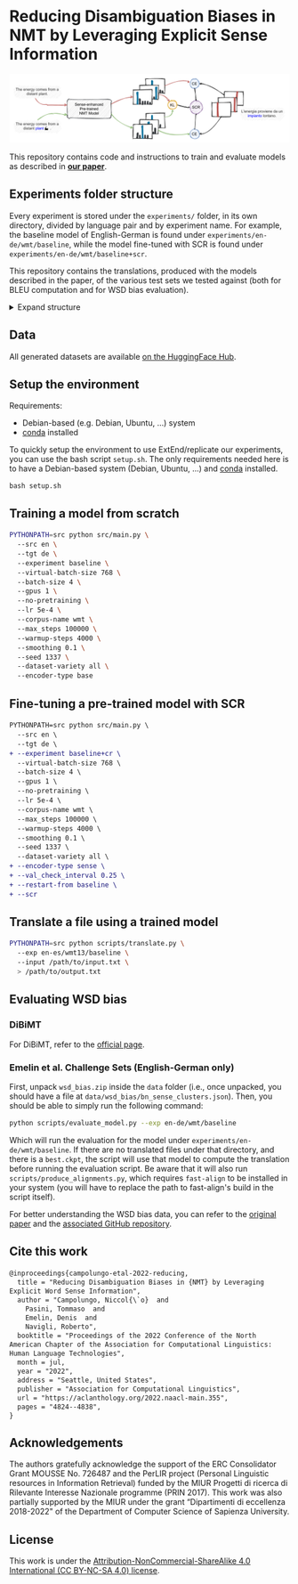 # Reducing Disambiguation Biases in NMT by Leveraging Explicit Sense Information

![Paper Image](images/reducing-wsd-bias-in-nmt.png)

This repository contains code and instructions to train and evaluate models as described in [**our paper**](https://aclanthology.org/2022.naacl-main.355/).

## Experiments folder structure
Every experiment is stored under the `experiments/` folder, in its own directory, divided by language pair and by experiment name. For example, the baseline model of English-German is found under `experiments/en-de/wmt/baseline`, while the model fine-tuned with SCR is found under `experiments/en-de/wmt/baseline+scr`.

This repository contains the translations, produced with the models described in the paper, of the various test sets we tested against (both for BLEU computation and for WSD bias evaluation).

<details>
<summary>Expand structure</summary>

```
experiments
├── en-de
│   └── wmt
│       ├── baseline
│       │   └── translations
│       │       │   ├── logs
│       │       │   ├── output
│       │       │   ├── en
│       │       │   ├── adv.en
│       │       │   ├── de
│       │       │   ├── pred.de
│       │       │   ├── pred.adv.de
│       │       │   └── pred.de.align
│       │       │   ├── pred.adv.de.align
│       │       ├── test_2014
│       │       │   ├── hyp
│       │       │   ├── ref
│       │       │   └── src
│       │       ├── test_2019
│       │       │   ├── hyp
│       │       │   ├── ref
│       │       │   └── src
│       │       └── wsd_bias
│       │           ├── logs
│       │           ├── output
│       │           ├── en
│       │           ├── de
│       │           ├── pred.de
│       │           └── pred.de.align
│       ├── baseline+scr
│       │   └── ...
│       ├── baseline+scr-noar
│       │   └── ...
│       ├── baseline+scr-noares
│       │   └── ...
│       └── baseline+scr-nokl
│           └── ...
├── en-es
│   └── wmt13
│       ├── baseline
│       │   └── translations
│       │       └── test
│       │           ├── hyp
│       │           ├── ref
│       │           └── src
│       └── ...
└── en-fr
    └── wmt14
        └── ...
```
</details>

## Data
All generated datasets are available [on the HuggingFace Hub](https://huggingface.co/datasets/Valahaar/wsdmt).

## Setup the environment

Requirements:
* Debian-based (e.g. Debian, Ubuntu, ...) system 
* [conda](https://docs.conda.io/en/latest/) installed

To quickly setup the environment to use ExtEnd/replicate our experiments, you can use the bash script `setup.sh`. The only requirements needed here is to have a Debian-based system (Debian, Ubuntu, ...) and [conda](https://docs.conda.io/en/latest/) installed.

```
bash setup.sh
```

## Training a model from scratch
```bash
PYTHONPATH=src python src/main.py \ 
  --src en \ 
  --tgt de \ 
  --experiment baseline \ 
  --virtual-batch-size 768 \ 
  --batch-size 4 \ 
  --gpus 1 \ 
  --no-pretraining \ 
  --lr 5e-4 \ 
  --corpus-name wmt \ 
  --max_steps 100000 \ 
  --warmup-steps 4000 \ 
  --smoothing 0.1 \ 
  --seed 1337 \ 
  --dataset-variety all \ 
  --encoder-type base 
```

## Fine-tuning a pre-trained model with SCR
```diff
PYTHONPATH=src python src/main.py \ 
  --src en \ 
  --tgt de \ 
+ --experiment baseline+cr \ 
  --virtual-batch-size 768 \ 
  --batch-size 4 \ 
  --gpus 1 \ 
  --no-pretraining \ 
  --lr 5e-4 \ 
  --corpus-name wmt \ 
  --max_steps 100000 \ 
  --warmup-steps 4000 \ 
  --smoothing 0.1 \ 
  --seed 1337 \ 
  --dataset-variety all \ 
+ --encoder-type sense \ 
+ --val_check_interval 0.25 \ 
+ --restart-from baseline \ 
+ --scr
```

## Translate a file using a trained model
```bash
PYTHONPATH=src python scripts/translate.py \ 
  --exp en-es/wmt13/baseline \ 
  --input /path/to/input.txt \ 
  > /path/to/output.txt
```

## Evaluating WSD bias

### DiBiMT
For DiBiMT, refer to the [official page](https://nlp.uniroma1.it/dibimt/).

### Emelin et al. Challenge Sets (English-German only)
First, unpack `wsd_bias.zip` inside the `data` folder (i.e., once unpacked, you should have a file at `data/wsd_bias/bn_sense_clusters.json`). Then, you should be able to simply run the following command:
```bash
python scripts/evaluate_model.py --exp en-de/wmt/baseline
```

Which will run the evaluation for the model under `experiments/en-de/wmt/baseline`. If there are no translated files under that directory, and there is a `best.ckpt`, the script will use that model to compute the translation before running the evaluation script. Be aware that it will also run `scripts/produce_alignments.py`, which requires `fast-align` to be installed in your system (you will have to replace the path to fast-align's build in the script itself).

For better understanding the WSD bias data, you can refer to the [original paper](https://aclanthology.org/2020.emnlp-main.616/) and the [associated GitHub repository](https://github.com/demelin/detecting_wsd_biases_for_nmt).

## Cite this work
```
@inproceedings{campolungo-etal-2022-reducing,
  title = "Reducing Disambiguation Biases in {NMT} by Leveraging Explicit Word Sense Information",
  author = "Campolungo, Niccol{\`o}  and
    Pasini, Tommaso  and
    Emelin, Denis  and
    Navigli, Roberto",
  booktitle = "Proceedings of the 2022 Conference of the North American Chapter of the Association for Computational Linguistics: Human Language Technologies",
  month = jul,
  year = "2022",
  address = "Seattle, United States",
  publisher = "Association for Computational Linguistics",
  url = "https://aclanthology.org/2022.naacl-main.355",
  pages = "4824--4838",
}
```

## Acknowledgements
The authors gratefully acknowledge the support of the ERC Consolidator Grant MOUSSE No. 726487 and the PerLIR project (Personal Linguistic resources in Information Retrieval) funded by the MIUR Progetti di ricerca di Rilevante Interesse Nazionale programme (PRIN 2017). This work was also partially supported by the MIUR under the grant “Dipartimenti di eccellenza 2018-2022" of the Department of Computer Science of Sapienza University.


## License
This work is under the [Attribution-NonCommercial-ShareAlike 4.0 International (CC BY-NC-SA 4.0) license](https://creativecommons.org/licenses/by-nc-sa/4.0/).
